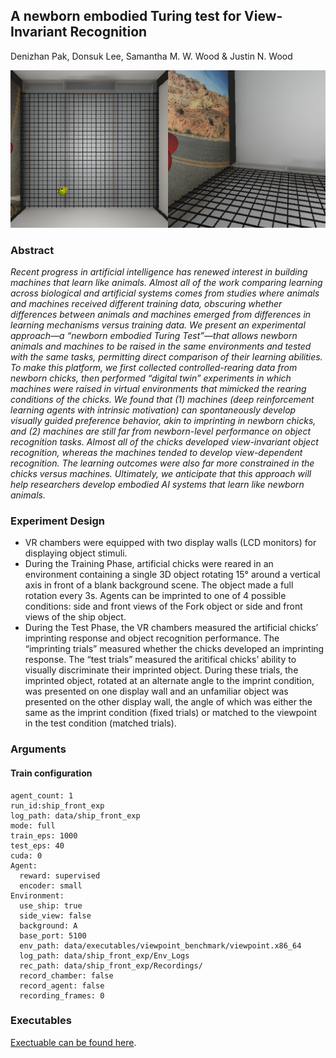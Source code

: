 ## A newborn embodied Turing test for View-Invariant Recognition

Denizhan Pak, Donsuk Lee, Samantha M. W. Wood & Justin N. Wood

[![Parsing](parsing.png)](parsing.mp4)

### Abstract

*Recent progress in artificial intelligence has renewed interest in building machines that learn like animals. Almost all of the work comparing learning across biological and artificial systems comes from studies where animals and machines received different training data, obscuring whether differences between animals and machines emerged from differences in learning mechanisms versus training data. We present an experimental approach—a “newborn embodied Turing Test”—that allows newborn animals and machines to be raised in the same environments and tested with the same tasks, permitting direct comparison of their learning abilities. To make this platform, we first collected controlled-rearing data from newborn chicks, then performed “digital twin” experiments in which machines were raised in virtual environments that mimicked the rearing conditions of the chicks. We found that (1) machines (deep reinforcement learning agents with intrinsic motivation) can spontaneously develop visually guided preference behavior, akin to imprinting in newborn chicks, and (2) machines are still far from newborn-level performance on object recognition tasks. Almost all of the chicks developed view-invariant object recognition, whereas the machines tended to develop view-dependent recognition. The learning outcomes were also far more constrained in the chicks versus machines. Ultimately, we anticipate that this approach will help researchers develop embodied AI systems that learn like newborn animals.*

### Experiment Design

- VR chambers were equipped with two display walls (LCD monitors) for displaying object stimuli.
- During the Training Phase, artificial chicks were reared in an environment containing a single 3D object rotating 15° around a vertical axis in front of a blank background scene. The object made a full rotation every 3s. Agents can be imprinted to one of 4 possible conditions: side and front views of the Fork object or side and front views of the ship object.
- During the Test Phase, the VR chambers measured the artificial chicks’ imprinting response and object recognition performance. The “imprinting trials” measured whether the chicks developed an imprinting response.  The “test trials” measured the aritifical chicks’ ability to visually discriminate their imprinted object. During these trials, the imprinted object, rotated at an alternate angle to the imprint condition, was presented on one display wall and an unfamiliar object was presented on the other display wall, the angle of which was either the same as the imprint condition (fixed trials) or matched to the viewpoint in the test condition (matched trials).

### Arguments

#### Train configuration

```
agent_count: 1
run_id:ship_front_exp
log_path: data/ship_front_exp
mode: full
train_eps: 1000
test_eps: 40
cuda: 0
Agent:
  reward: supervised
  encoder: small
Environment:
  use_ship: true
  side_view: false
  background: A
  base_port: 5100
  env_path: data/executables/viewpoint_benchmark/viewpoint.x86_64
  log_path: data/ship_front_exp/Env_Logs
  rec_path: data/ship_front_exp/Recordings/
  record_chamber: false
  record_agent: false
  recording_frames: 0
```

### Executables

[Exectuable can be found here](https://origins.luddy.indiana.edu/unity/executables/).
